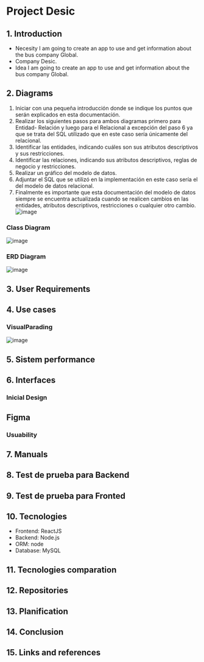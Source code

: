 # Project Desic
## 1. Introduction
* Necesity
I am going to create an app to use and get information about the bus company Global.
* Company
Desic.
* Idea
I am going to create an app to use and get information about the bus company Global.
## 2. Diagrams
1. Iniciar con una pequeña introducción donde se indique los puntos que serán 
explicados en esta documentación.
2. Realizar los siguientes pasos para ambos diagramas primero para Entidad- Relación y 
luego para el Relacional a excepción del paso 6 ya que se trata del SQL utilizado que en 
este caso sería únicamente del relacional.
3. Identificar las entidades, indicando cuáles son sus atributos descriptivos y sus 
restricciones.
4. Identificar las relaciones, indicando sus atributos descriptivos, reglas de negocio y 
restricciones.
5. Realizar un gráfico del modelo de datos.
6. Adjuntar el SQL que se utilizó en la implementación en este caso sería el del modelo de 
datos relacional.
7. Finalmente es importante que esta documentación del modelo de datos siempre se 
encuentra actualizada cuando se realicen cambios en las entidades, atributos 
descriptivos, restricciones o cualquier otro cambio.
![image](https://github.com/Naidr/projectDesic/assets/118465343/15d04fbd-afd8-4920-b3b6-caf0c91e0999)
### Class Diagram
![image](https://github.com/Naidr/projectDesic/assets/118465343/fc39214e-51ce-429f-98ab-517d05b8783a)
### ERD Diagram
![image](https://github.com/Naidr/projectDesic/assets/118465343/cafd3938-1331-4eb2-9244-93874111c7f9)

## 3. User Requirements

## 4. Use cases
### VisualParading
![image](https://github.com/Naidr/projectDesic/assets/118465343/fc55b48e-f331-4c61-8f9f-2aba1e3b0e32)

## 5. Sistem performance


## 6. Interfaces
### Inicial Design
## Figma
### Usuability

## 7. Manuals

## 8. Test de prueba para Backend

## 9. Test de prueba para Fronted

## 10. Tecnologies
* Frontend: ReactJS
* Backend: Node.js
* ORM: node
* Database: MySQL

## 11. Tecnologies comparation

## 12. Repositories

## 13. Planification

## 14. Conclusion

## 15. Links and references
